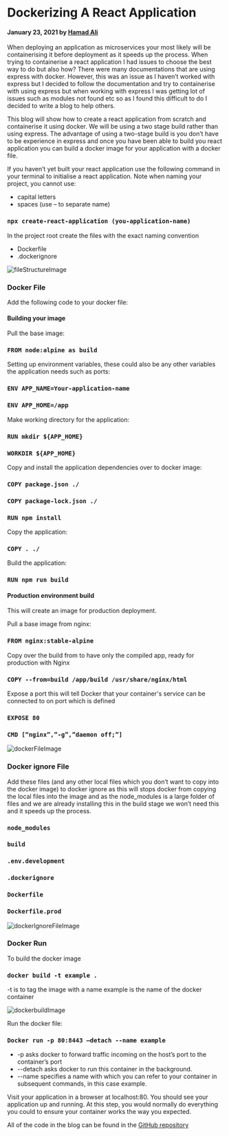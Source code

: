 ###

###

# Dockerizing A React Application

#### January 23, 2021 by [Hamad Ali](https://github.com/HamadAli248)

When deploying an application as microservices your most likely will be containerising it before deployment as it speeds up the process. When trying to containerise a react application I had issues to choose the best way to do but also how? There were many documentations that are using express with docker. However, this was an issue as I haven’t worked with express but I decided to follow the documentation and try to containerise with using express but when working with express I was getting lot of issues such as modules not found etc so as I found this difficult to do I decided to write a blog to help others.

This blog will show how to create a react application from scratch and containerise it using docker. We will be using a two stage build rather than using express. The advantage of using a two-stage build is you don’t have to be experience in express and once you have been able to build you react application you can build a docker image for your application with a docker file.

If you haven’t yet built your react application use the following command in your terminal to initialise a react application. Note when naming your project, you cannot use:

- capital letters
- spaces (use – to separate name)

### `npx create-react-application (you-application-name)`

In the project root create the files with the exact naming convention

- Dockerfile
- .dockerignore

![fileStructureImage](./DockeriseReactApplicationImages/fileStructure.png)

### Docker File

Add the following code to your docker file:

#### Building your image

Pull the base image:

### `FROM node:alpine as build`

Setting up environment variables, these could also be any other variables the application needs such as ports:

### `ENV APP_NAME=Your-application-name`

### `ENV APP_HOME=/app`

Make working directory for the application:

### `RUN mkdir ${APP_HOME}`

### `WORKDIR ${APP_HOME}`

Copy and install the application dependencies over to docker image:

### `COPY package.json ./`

### `COPY package-lock.json ./`

### `RUN npm install`

Copy the application:

### `COPY . ./`

Build the application:

### `RUN npm run build`

#### Production environment build

This will create an image for production deployment.

Pull a base image from nginx:

### `FROM nginx:stable-alpine`

Copy over the build from to have only the compiled app, ready for production with Nginx

### `COPY --from=build /app/build /usr/share/nginx/html`

Expose a port this will tell Docker that your container's service can be connected to on port which is defined

### `EXPOSE 80`

### `CMD [“nginx”,”-g”,”daemon off;”]`

![dockerFileImage](./DockeriseReactApplicationImages/dockerFile.png)

### Docker ignore File

Add these files (and any other local files which you don’t want to copy into the docker image) to docker ignore as this will stops docker from copying the local files into the image and as the node_modules is a large folder of files and we are already installing this in the build stage we won’t need this and it speeds up the process.

### `node_modules`

### `build`

### `.env.development`

### `.dockerignore`

### `Dockerfile`

### `Dockerfile.prod`

![dockerIgnoreFileImage](./DockeriseReactApplicationImages/dockerIgnoreFile.png)

### Docker Run

To build the docker image

### `docker build -t example .`

-t is to tag the image with a name
example is the name of the docker container

![dockerbuildImage](./DockeriseReactApplicationImages/runningBuild.png)

Run the docker file:

### `Docker run -p 80:8443 –detach --name example`

- -p asks docker to forward traffic incoming on the host’s port to the container’s port
- --detach asks docker to run this container in the background.
- --name specifies a name with which you can refer to your container in subsequent commands, in this case example.

Visit your application in a browser at localhost:80. You should see your application up and running. At this step, you would normally do everything you could to ensure your container works the way you expected.

All of the code in the blog can be found in the [GitHub repository](https://github.com/HamadAli248/Containerisation-of-a-react-application-demo-with-docker)
